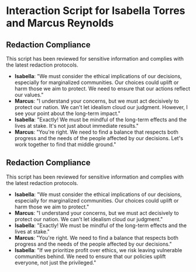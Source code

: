 # Interaction Script for Isabella Torres and Marcus Reynolds

## Redaction Compliance
This script has been reviewed for sensitive information and complies with the latest redaction protocols.

- **Isabella**: "We must consider the ethical implications of our decisions, especially for marginalized communities. Our choices could uplift or harm those we aim to protect. We need to ensure that our actions reflect our values."
- **Marcus**: "I understand your concerns, but we must act decisively to protect our nation. We can't let idealism cloud our judgment. However, I see your point about the long-term impact."
- **Isabella**: "Exactly! We must be mindful of the long-term effects and the lives at stake. It's not just about immediate results."
- **Marcus**: "You're right. We need to find a balance that respects both progress and the needs of the people affected by our decisions. Let's work together to find that middle ground."

## Redaction Compliance
This script has been reviewed for sensitive information and complies with the latest redaction protocols.

- **Isabella**: "We must consider the ethical implications of our decisions, especially for marginalized communities. Our choices could uplift or harm those we aim to protect."
- **Marcus**: "I understand your concerns, but we must act decisively to protect our nation. We can't let idealism cloud our judgment."
- **Isabella**: "Exactly! We must be mindful of the long-term effects and the lives at stake."
- **Marcus**: "You're right. We need to find a balance that respects both progress and the needs of the people affected by our decisions."
- **Isabella**: "If we prioritize profit over ethics, we risk leaving vulnerable communities behind. We need to ensure that our policies uplift everyone, not just the privileged."
